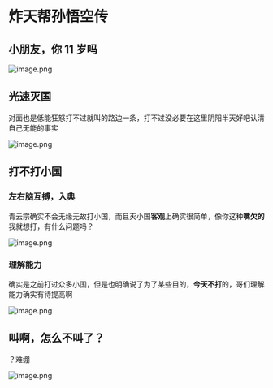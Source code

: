 # 炸天帮孙悟空传

## 小朋友，你 11 岁吗

![image.png](https://image.8aka.org/file/8n2kz6w6.png)

## 光速灭国

对面也是低能狂怒打不过就叫的路边一条，打不过没必要在这里阴阳半天好吧认清自己无能的事实

![image.png](https://image.8aka.org/file/THni2Jfc.png)

## 打不打小国

### 左右脑互搏，入典

青云宗确实不会无缘无故打小国，而且灭小国**客观**上确实很简单，像你这种**嘴欠的**我就想打，有什么问题吗？

![image.png](https://image.8aka.org/file/X80vXbat.png)

### 理解能力

确实是之前打过众多小国，但是也明确说了为了某些目的，**今天不打**的，哥们理解能力确实有待提高啊

![image.png](https://image.8aka.org/file/VyDZaEyD.png)

## 叫啊，怎么不叫了？

？难绷

![image.png](https://image.8aka.org/file/qGXTD6CB.png)
